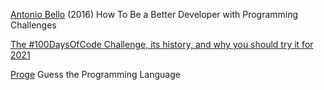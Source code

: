 
[Antonio Bello](https://www.raywenderlich.com/135789/how-to-be-a-better-developer-with-programming-challenges)
(2016) How To Be a Better Developer with Programming Challenges

[The #100DaysOfCode Challenge, its history, and why you should try it for 2021](https://www.freecodecamp.org/news/the-crazy-history-of-the-100daysofcode-challenge-and-why-you-should-try-it-for-2018-6c89a76e298d)

[Proge](https://progegame.com/)
Guess the Programming Language
